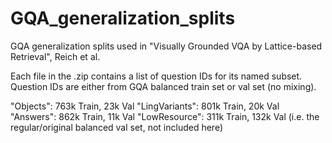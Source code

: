 # GQA_generalization_splits
GQA generalization splits used in "Visually Grounded VQA by Lattice-based Retrieval", Reich et al.



Each file in the .zip contains a list of question IDs for its named subset. Question IDs are either from GQA balanced train set or val set (no mixing).

"Objects": 763k Train, 23k Val
"LingVariants": 801k Train, 20k Val
"Answers": 862k Train, 11k Val
"LowResource": 311k Train, 132k Val (i.e. the regular/original balanced val set, not included here)

